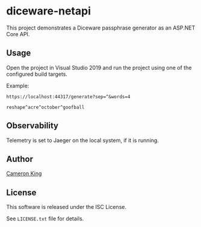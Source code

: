 diceware-netapi
===============

This project demonstrates a Diceware passphrase generator as an ASP.NET Core API.

## Usage

Open the project in Visual Studio 2019 and run the project using one of the 
configured build targets.

Example:

    https://localhost:44317/generate?sep=^&words=4
    
    reshape^acre^october^goofball

## Observability

Telemetry is set to Jaeger on the local system, if it is running.

## Author

[Cameron King](http://cameronking.me)

## License

This software is released under the ISC License.

See `LICENSE.txt` file for details.
